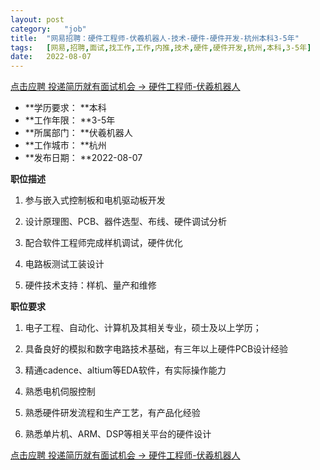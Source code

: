 ```yaml
---
layout:	post
category:	"job"
title:	"网易招聘：硬件工程师-伏羲机器人-技术-硬件-硬件开发-杭州本科3-5年"
tags:	[网易,招聘,面试,找工作,工作,内推,技术,硬件,硬件开发,杭州,本科,3-5年]
date:	2022-08-07
---
```


[点击应聘 投递简历就有面试机会 ->  硬件工程师-伏羲机器人](http://mobile.bole.netease.com/bole/boleDetail?id=42154&employeeId=346f03c3cda5f04c&key=all)



- **学历要求： **本科
- **工作年限： **3-5年
- **所属部门： **伏羲机器人
- **工作城市： **杭州
- **发布日期： **2022-08-07



**职位描述**

1.	参与嵌入式控制板和电机驱动板开发

2.	设计原理图、PCB、器件选型、布线、硬件调试分析

3.	配合软件工程师完成样机调试，硬件优化

4.	电路板测试工装设计

5.	硬件技术支持：样机、量产和维修







**职位要求**

1.	电子工程、自动化、计算机及其相关专业，硕士及以上学历；

2.	具备良好的模拟和数字电路技术基础，有三年以上硬件PCB设计经验

3.	精通cadence、altium等EDA软件，有实际操作能力

4.	熟悉电机伺服控制

5.	熟悉硬件研发流程和生产工艺，有产品化经验

6.	熟悉单片机、ARM、DSP等相关平台的硬件设计



[点击应聘 投递简历就有面试机会 ->  硬件工程师-伏羲机器人](http://mobile.bole.netease.com/bole/boleDetail?id=42154&employeeId=346f03c3cda5f04c&key=all)